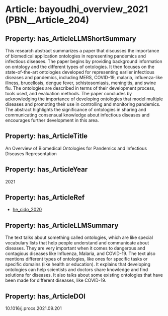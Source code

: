 # Article: __bayoudhi_overview_2021__ (PBN__Article_204)

## Property: has_ArticleLLMShortSummary

This research abstract summarizes a paper that discusses the importance of biomedical application ontologies in representing pandemics and infectious diseases. The paper begins by providing background information on ontology and the different types of ontologies. It then focuses on the state-of-the-art ontologies developed for representing earlier infectious diseases and pandemics, including MERS, COVID-19, malaria, influenza-like illness, brucellosis, dengue fever, schistosomiasis, meningitis, and swine flu. The ontologies are described in terms of their development process, tools used, and evaluation methods. The paper concludes by acknowledging the importance of developing ontologies that model multiple diseases and promoting their use in controlling and monitoring pandemics. The abstract highlights the significance of ontologies in sharing and communicating consensual knowledge about infectious diseases and encourages further development in this area.

## Property: has_ArticleTitle

An Overview of Biomedical Ontologies for Pandemics and Infectious Diseases Representation

## Property: has_ArticleYear

2021

## Property: has_ArticleRef

* [he_cido_2020](../Article/PBN__Article_13)

## Property: has_ArticleLLMSummary

The text talks about something called ontologies, which are like special vocabulary lists that help people understand and communicate about diseases. They are very important when it comes to dangerous and contagious diseases like Influenza, Malaria, and COVID-19. The text also mentions different types of ontologies, like ones for specific tasks or specific domains (like health or education). It explains that developing ontologies can help scientists and doctors share knowledge and find solutions for diseases. It also talks about some existing ontologies that have been made for different diseases, like COVID-19.

## Property: has_ArticleDOI

10.1016/j.procs.2021.09.201

